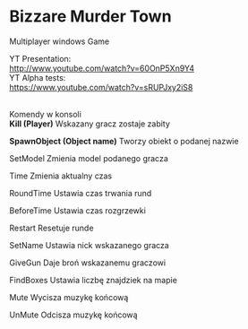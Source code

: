 # Bizzare Murder Town
Multiplayer windows Game

YT Presentation:  
http://www.youtube.com/watch?v=60OnP5Xn9Y4  
YT Alpha tests:  
https://www.youtube.com/watch?v=sRUPJxy2iS8  


<br>Komendy w konsoli</br>
 **Kill (Player)**
Wskazany gracz zostaje zabity

**SpawnObject (Object name)** 
Tworzy obiekt o podanej nazwie

SetModel <Player> <Model id> 
Zmienia model podanego gracza

Time <liczba>
Zmienia aktualny czas

RoundTime <Liczba> 
Ustawia czas trwania rund

BeforeTime <Liczba> 
Ustawia czas rozgrzewki

Restart 
Resetuje runde

SetName <Player> <Name> 
Ustawia nick wskazanego gracza

GiveGun <Player> 
Daje broń wskazanemu graczowi

FindBoxes <Liczba> 
Ustawia liczbę znajdziek na mapie

Mute 
Wycisza muzykę końcową

UnMute 
Odcisza muzykę końcową
